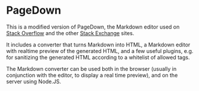 # PageDown
This is a modified version of PageDown, the Markdown editor used on [Stack Overflow](https://stackoverflow.com)
and the other [Stack Exchange](https://stackexchange.com) sites.

It includes a converter that turns Markdown into HTML, a Markdown editor with realtime preview of the
generated HTML, and a few useful plugins, e.g. for sanitizing the generated HTML according to a whitelist
of allowed tags.

The Markdown converter can be used both in the browser (usually in conjunction with the editor, to display
a real time preview), and on the server using Node.JS.
